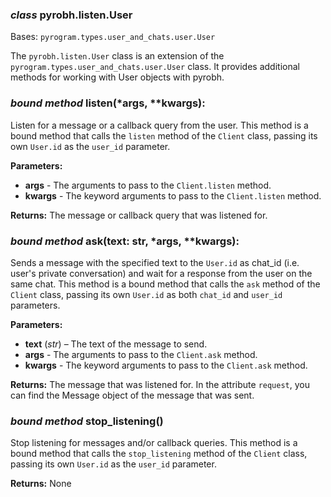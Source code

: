 ### *class* pyrobh.listen.User

Bases: `pyrogram.types.user_and_chats.user.User`

The `pyrobh.listen.User` class is an extension of the `pyrogram.types.user_and_chats.user.User` class. It provides additional
methods for working with User objects with pyrobh.

### *bound method* listen(*args, **kwargs):

Listen for a message or a callback query from the user. This method is a bound method that calls the `listen` method of
the `Client`
class, passing its own `User.id` as the `user_id` parameter.

**Parameters:**

* **args** - The arguments to pass to the `Client.listen` method.
* **kwargs** - The keyword arguments to pass to the `Client.listen` method.

**Returns:**
The message or callback query that was listened for.

### *bound method* ask(text: str, *args, **kwargs):

Sends a message with the specified text to the `User.id` as chat_id (i.e. user's private conversation) and wait for a
response from the user on the same chat. This method is a bound
method that calls
the `ask` method of the `Client` class, passing its own `User.id` as both `chat_id` and `user_id` parameters.

**Parameters:**

* **text** (*str*) – The text of the message to send.
* **args** - The arguments to pass to the `Client.ask` method.
* **kwargs** - The keyword arguments to pass to the `Client.ask` method.

**Returns:**
The message that was listened for. In the attribute `request`, you can find the Message object of the message that was
sent.

### *bound method* stop_listening()

Stop listening for messages and/or callback queries. This method is a bound method that calls the `stop_listening`
method
of the `Client` class, passing its own `User.id` as the `user_id` parameter.

**Returns:**
None
